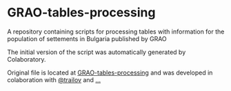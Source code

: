 # GRAO-tables-processing

A repository containing scripts for processing tables with information for the population of settements in Bulgaria published by GRAO

The initial version of the script was automatically generated by Colaboratory.

Original file is located at [GRAO-tables-processing](https://colab.research.google.com/drive/18IIjkiwaKLgTiuijAAhrViMW_WBgUBKE) and was developed in colaboration with [@trailov](https://github.com/trailoff) and [...](https://github.com/)
